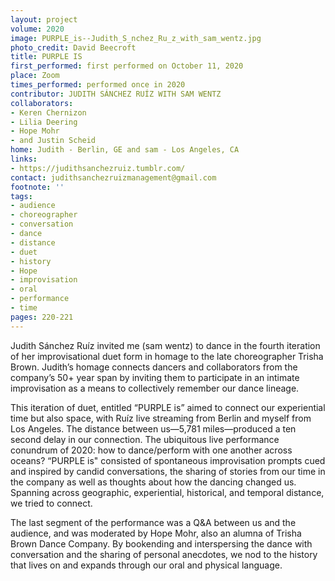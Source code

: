 ```yaml
---
layout: project
volume: 2020
image: PURPLE_is--Judith_S_nchez_Ru_z_with_sam_wentz.jpg
photo_credit: David Beecroft
title: PURPLE IS
first_performed: first performed on October 11, 2020
place: Zoom
times_performed: performed once in 2020
contributor: JUDITH SÁNCHEZ RUÍZ WITH SAM WENTZ
collaborators:
- Keren Chernizon
- Lilia Deering
- Hope Mohr
- and Justin Scheid
home: Judith - Berlin, GE and sam - Los Angeles, CA
links:
- https://judithsanchezruiz.tumblr.com/
contact: judithsanchezruizmanagement@gmail.com
footnote: ''
tags:
- audience
- choreographer
- conversation
- dance
- distance
- duet
- history
- Hope
- improvisation
- oral
- performance
- time
pages: 220-221
---
```

Judith Sánchez Ruíz invited me (sam wentz) to dance in the fourth iteration of her improvisational duet form in homage to the late choreographer Trisha Brown. Judith’s homage connects dancers and collaborators from the company’s 50+ year span by inviting them to participate in an intimate improvisation as a means to collectively remember our dance lineage. 

This iteration of duet, entitled “PURPLE is” aimed to connect our experiential time but also space, with Ruíz live streaming from Berlin and myself from Los Angeles. The distance between us—5,781 miles—produced a ten second delay in our connection. The ubiquitous live performance conundrum of 2020: how to dance/perform with one another across oceans? “PURPLE is" consisted of spontaneous improvisation prompts cued and inspired by candid conversations, the sharing of stories from our time in the company as well as thoughts about how the dancing changed us. Spanning across geographic, experiential, historical, and temporal distance, we tried to connect.

The last segment of the performance was a Q&A between us and the audience, and was moderated by Hope Mohr, also an alumna of Trisha Brown Dance Company. By bookending and interspersing the dance with conversation and the sharing of personal anecdotes, we nod to the history that lives on and expands through our oral and physical language.